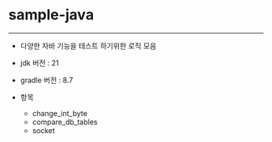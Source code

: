 # sample-java
---

- 다양한 자바 기능을 테스트 하기위한 로직 모음
- jdk 버전 : 21
- gradle 버전 : 8.7  


- 항목
    - change_int_byte
    - compare_db_tables
    - socket